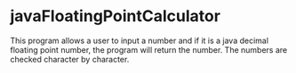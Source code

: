 # javaFloatingPointCalculator

This program allows a user to input a number and if it is a java decimal floating point number, the program will return the number. The numbers are checked character by character. 
